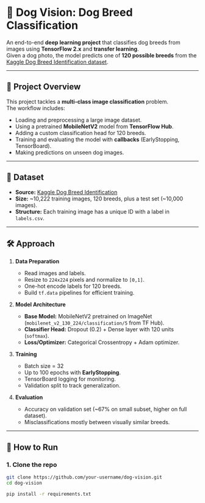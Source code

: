 # 🐶 Dog Vision: Dog Breed Classification

An end-to-end **deep learning project** that classifies dog breeds from images using **TensorFlow 2.x** and **transfer learning**.  
Given a dog photo, the model predicts one of **120 possible breeds** from the [Kaggle Dog Breed Identification dataset](https://www.kaggle.com/competitions/dog-breed-identification).

---

## 📌 Project Overview
This project tackles a **multi-class image classification** problem.  
The workflow includes:
- Loading and preprocessing a large image dataset.
- Using a pretrained **MobileNetV2** model from **TensorFlow Hub**.
- Adding a custom classification head for 120 breeds.
- Training and evaluating the model with **callbacks** (EarlyStopping, TensorBoard).
- Making predictions on unseen dog images.

---

## 📂 Dataset
- **Source:** [Kaggle Dog Breed Identification](https://www.kaggle.com/competitions/dog-breed-identification/data)  
- **Size:** ~10,222 training images, 120 breeds, plus a test set (~10,000 images).  
- **Structure:** Each training image has a unique ID with a label in `labels.csv`.

---

## 🛠️ Approach
1. **Data Preparation**
   - Read images and labels.
   - Resize to `224x224` pixels and normalize to `[0,1]`.
   - One-hot encode labels for 120 breeds.
   - Build `tf.data` pipelines for efficient training.

2. **Model Architecture**
   - **Base Model:** MobileNetV2 pretrained on ImageNet (`mobilenet_v2_130_224/classification/5` from TF Hub).
   - **Classifier Head:** Dropout (0.2) + Dense layer with 120 units (`softmax`).
   - **Loss/Optimizer:** Categorical Crossentropy + Adam optimizer.

3. **Training**
   - Batch size = 32  
   - Up to 100 epochs with **EarlyStopping**.  
   - TensorBoard logging for monitoring.  
   - Validation split to track generalization.

4. **Evaluation**
   - Accuracy on validation set (~67% on small subset, higher on full dataset).  
   - Misclassifications mostly between visually similar breeds.  

---

## 🚀 How to Run

### 1. Clone the repo
```bash
git clone https://github.com/your-username/dog-vision.git
cd dog-vision

pip install -r requirements.txt
